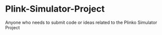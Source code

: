# Plink-Simulator-Project
Anyone who needs to submit code or ideas related to the Plinko Simulator Project

